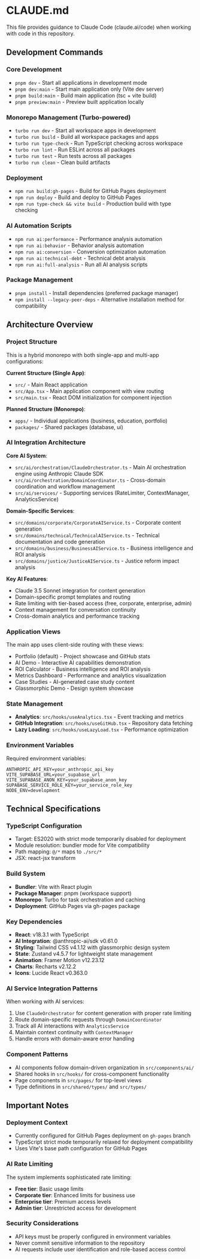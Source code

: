 # CLAUDE.md

This file provides guidance to Claude Code (claude.ai/code) when working with code in this repository.

## Development Commands

### Core Development
- `pnpm dev` - Start all applications in development mode
- `pnpm dev:main` - Start main application only (Vite dev server)
- `pnpm build:main` - Build main application (tsc + vite build)
- `pnpm preview:main` - Preview built application locally

### Monorepo Management (Turbo-powered)
- `turbo run dev` - Start all workspace apps in development
- `turbo run build` - Build all workspace packages and apps
- `turbo run type-check` - Run TypeScript checking across workspace
- `turbo run lint` - Run ESLint across all packages
- `turbo run test` - Run tests across all packages
- `turbo run clean` - Clean build artifacts

### Deployment
- `npm run build:gh-pages` - Build for GitHub Pages deployment
- `npm run deploy` - Build and deploy to GitHub Pages
- `npm run type-check && vite build` - Production build with type checking

### AI Automation Scripts
- `npm run ai:performance` - Performance analysis automation
- `npm run ai:behavior` - Behavior analysis automation  
- `npm run ai:conversion` - Conversion optimization automation
- `npm run ai:technical-debt` - Technical debt analysis
- `npm run ai:full-analysis` - Run all AI analysis scripts

### Package Management
- `pnpm install` - Install dependencies (preferred package manager)
- `npm install --legacy-peer-deps` - Alternative installation method for compatibility

## Architecture Overview

### Project Structure
This is a hybrid monorepo with both single-app and multi-app configurations:

**Current Structure (Single App)**:
- `src/` - Main React application
- `src/App.tsx` - Main application component with view routing
- `src/main.tsx` - React DOM initialization for component injection

**Planned Structure (Monorepo)**:
- `apps/` - Individual applications (business, education, portfolio)
- `packages/` - Shared packages (database, ui)

### AI Integration Architecture

**Core AI System**:
- `src/ai/orchestration/ClaudeOrchestrator.ts` - Main AI orchestration engine using Anthropic Claude SDK
- `src/ai/orchestration/DomainCoordinator.ts` - Cross-domain coordination and workflow management
- `src/ai/services/` - Supporting services (RateLimiter, ContextManager, AnalyticsService)

**Domain-Specific Services**:
- `src/domains/corporate/CorporateAIService.ts` - Corporate content generation
- `src/domains/technical/TechnicalAIService.ts` - Technical documentation and code generation
- `src/domains/business/BusinessAIService.ts` - Business intelligence and ROI analysis
- `src/domains/justice/JusticeAIService.ts` - Justice reform impact analysis

**Key AI Features**:
- Claude 3.5 Sonnet integration for content generation
- Domain-specific prompt templates and routing
- Rate limiting with tier-based access (free, corporate, enterprise, admin)
- Context management for conversation continuity
- Cross-domain analytics and performance tracking

### Application Views
The main app uses client-side routing with these views:
- Portfolio (default) - Project showcase and GitHub stats
- AI Demo - Interactive AI capabilities demonstration
- ROI Calculator - Business intelligence and ROI analysis
- Metrics Dashboard - Performance and analytics visualization
- Case Studies - AI-generated case study content
- Glassmorphic Demo - Design system showcase

### State Management
- **Analytics**: `src/hooks/useAnalytics.tsx` - Event tracking and metrics
- **GitHub Integration**: `src/hooks/useGitHub.tsx` - Repository data fetching
- **Lazy Loading**: `src/hooks/useLazyLoad.tsx` - Performance optimization

### Environment Variables
Required environment variables:
```
ANTHROPIC_API_KEY=your_anthropic_api_key
VITE_SUPABASE_URL=your_supabase_url  
VITE_SUPABASE_ANON_KEY=your_supabase_anon_key
SUPABASE_SERVICE_ROLE_KEY=your_service_role_key
NODE_ENV=development
```

## Technical Specifications

### TypeScript Configuration
- Target: ES2020 with strict mode temporarily disabled for deployment
- Module resolution: bundler mode for Vite compatibility
- Path mapping: `@/*` maps to `./src/*`
- JSX: react-jsx transform

### Build System
- **Bundler**: Vite with React plugin
- **Package Manager**: pnpm (workspace support)
- **Monorepo**: Turbo for task orchestration and caching
- **Deployment**: GitHub Pages via gh-pages package

### Key Dependencies
- **React**: v18.3.1 with TypeScript
- **AI Integration**: @anthropic-ai/sdk v0.61.0
- **Styling**: Tailwind CSS v4.1.12 with glassmorphic design system
- **State**: Zustand v4.5.7 for lightweight state management
- **Animation**: Framer Motion v12.23.12
- **Charts**: Recharts v2.12.2
- **Icons**: Lucide React v0.363.0

### AI Service Integration Patterns
When working with AI services:
1. Use `ClaudeOrchestrator` for content generation with proper rate limiting
2. Route domain-specific requests through `DomainCoordinator`
3. Track all AI interactions with `AnalyticsService`
4. Maintain context continuity with `ContextManager`
5. Handle errors with domain-aware error handling

### Component Patterns
- AI components follow domain-driven organization in `src/components/ai/`
- Shared hooks in `src/hooks/` for cross-component functionality
- Page components in `src/pages/` for top-level views
- Type definitions in `src/shared/types/` and `src/types/`

## Important Notes

### Deployment Context
- Currently configured for GitHub Pages deployment on `gh-pages` branch
- TypeScript strict mode temporarily relaxed for deployment compatibility
- Uses Vite's base path configuration for GitHub Pages

### AI Rate Limiting
The system implements sophisticated rate limiting:
- **Free tier**: Basic usage limits
- **Corporate tier**: Enhanced limits for business use
- **Enterprise tier**: Premium access levels
- **Admin tier**: Unrestricted access for development

### Security Considerations
- API keys must be properly configured in environment variables
- Never commit sensitive information to the repository
- AI requests include user identification and role-based access control